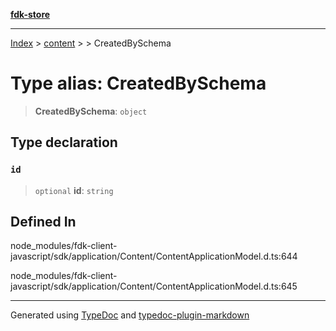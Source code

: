 [**fdk-store**](../../../README.md)
***

[Index](../../../API.md) > [content](../../README.md) > [<internal>](../README.md) > CreatedBySchema

# Type alias: CreatedBySchema

> **CreatedBySchema**: `object`

## Type declaration

### `id`

> `optional` **id**: `string`

## Defined In

node\_modules/fdk-client-javascript/sdk/application/Content/ContentApplicationModel.d.ts:644

node\_modules/fdk-client-javascript/sdk/application/Content/ContentApplicationModel.d.ts:645

***
Generated using [TypeDoc](https://typedoc.org/) and [typedoc-plugin-markdown](https://www.npmjs.com/package/typedoc-plugin-markdown)
